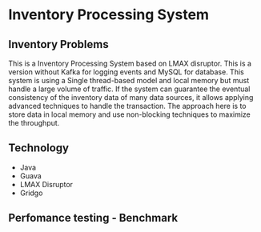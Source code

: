 # Inventory Processing System
## Inventory Problems 
This is a Inventory Processing System based on LMAX disruptor. This is a version without Kafka for logging events and MySQL for database. This system is using a Single thread-based model and local memory but must handle a large volume of traffic. If the system can guarantee the eventual consistency of the inventory data of many data sources, it allows applying advanced techniques to handle the transaction. The approach here is to store data in local memory and use non-blocking techniques to maximize the throughput.
## Technology
- Java
- Guava
- LMAX Disruptor
- Gridgo
## Perfomance testing - Benchmark
